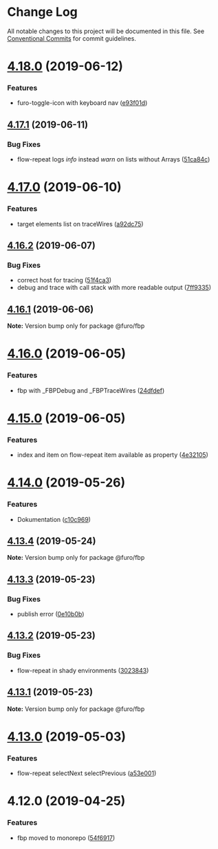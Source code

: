 # Change Log

All notable changes to this project will be documented in this file.
See [Conventional Commits](https://conventionalcommits.org) for commit guidelines.

# [4.18.0](https://github.com/veith/flowbased-polymer/compare/@furo/fbp@4.17.1...@furo/fbp@4.18.0) (2019-06-12)


### Features

* furo-toggle-icon with keyboard nav ([e93f01d](https://github.com/veith/flowbased-polymer/commit/e93f01d))





## [4.17.1](https://github.com/veith/flowbased-polymer/compare/@furo/fbp@4.17.0...@furo/fbp@4.17.1) (2019-06-11)


### Bug Fixes

* flow-repeat logs *info* instead *warn* on lists without Arrays ([51ca84c](https://github.com/veith/flowbased-polymer/commit/51ca84c))





# [4.17.0](https://github.com/veith/flowbased-polymer/compare/@furo/fbp@4.16.2...@furo/fbp@4.17.0) (2019-06-10)


### Features

* target elements list on traceWires ([a92dc75](https://github.com/veith/flowbased-polymer/commit/a92dc75))





## [4.16.2](https://github.com/veith/flowbased-polymer/compare/@furo/fbp@4.16.1...@furo/fbp@4.16.2) (2019-06-07)


### Bug Fixes

* correct host for tracing ([51f4ca3](https://github.com/veith/flowbased-polymer/commit/51f4ca3))
* debug and trace with call stack with more readable output ([7ff9335](https://github.com/veith/flowbased-polymer/commit/7ff9335))





## [4.16.1](https://github.com/veith/flowbased-polymer/compare/@furo/fbp@4.16.0...@furo/fbp@4.16.1) (2019-06-06)

**Note:** Version bump only for package @furo/fbp





# [4.16.0](https://github.com/veith/flowbased-polymer/compare/@furo/fbp@4.15.0...@furo/fbp@4.16.0) (2019-06-05)


### Features

* fbp with _FBPDebug and _FBPTraceWires ([24dfdef](https://github.com/veith/flowbased-polymer/commit/24dfdef))





# [4.15.0](https://github.com/veith/flowbased-polymer/compare/@furo/fbp@4.14.0...@furo/fbp@4.15.0) (2019-06-05)


### Features

* index and item on flow-repeat item available as property ([4e32105](https://github.com/veith/flowbased-polymer/commit/4e32105))





# [4.14.0](https://github.com/veith/flowbased-polymer/compare/@furo/fbp@4.13.4...@furo/fbp@4.14.0) (2019-05-26)


### Features

* Dokumentation ([c10c969](https://github.com/veith/flowbased-polymer/commit/c10c969))





## [4.13.4](https://github.com/veith/flowbased-polymer/compare/@furo/fbp@4.13.3...@furo/fbp@4.13.4) (2019-05-24)

**Note:** Version bump only for package @furo/fbp





## [4.13.3](https://github.com/veith/flowbased-polymer/compare/@furo/fbp@4.13.2...@furo/fbp@4.13.3) (2019-05-23)


### Bug Fixes

* publish error ([0e10b0b](https://github.com/veith/flowbased-polymer/commit/0e10b0b))





## [4.13.2](https://github.com/veith/flowbased-polymer/compare/@furo/fbp@4.13.1...@furo/fbp@4.13.2) (2019-05-23)


### Bug Fixes

* flow-repeat in shady environments ([3023843](https://github.com/veith/flowbased-polymer/commit/3023843))





## [4.13.1](https://github.com/veith/flowbased-polymer/compare/@furo/fbp@4.13.0...@furo/fbp@4.13.1) (2019-05-23)

**Note:** Version bump only for package @furo/fbp





# [4.13.0](https://github.com/veith/flowbased-polymer/compare/@furo/fbp@4.12.0...@furo/fbp@4.13.0) (2019-05-03)


### Features

* flow-repeat selectNext selectPrevious ([a53e001](https://github.com/veith/flowbased-polymer/commit/a53e001))





# 4.12.0 (2019-04-25)


### Features

* fbp moved to monorepo ([54f6917](https://github.com/veith/flowbased-polymer/commit/54f6917))
